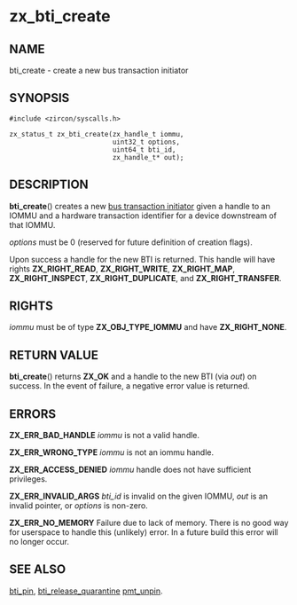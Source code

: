 # zx_bti_create

## NAME

<!-- Updated by update-docs-from-abigen, do not edit. -->

bti_create - create a new bus transaction initiator

## SYNOPSIS

<!-- Updated by update-docs-from-abigen, do not edit. -->

```
#include <zircon/syscalls.h>

zx_status_t zx_bti_create(zx_handle_t iommu,
                          uint32_t options,
                          uint64_t bti_id,
                          zx_handle_t* out);
```

## DESCRIPTION

**bti_create**() creates a new [bus transaction initiator](../objects/bus_transaction_initiator.md)
given a handle to an IOMMU and a hardware transaction identifier for a device
downstream of that IOMMU.

*options* must be 0 (reserved for future definition of creation flags).

Upon success a handle for the new BTI is returned.  This handle will have rights
**ZX_RIGHT_READ**, **ZX_RIGHT_WRITE**, **ZX_RIGHT_MAP**, **ZX_RIGHT_INSPECT**,
**ZX_RIGHT_DUPLICATE**, and **ZX_RIGHT_TRANSFER**.

## RIGHTS

<!-- Updated by update-docs-from-abigen, do not edit. -->

*iommu* must be of type **ZX_OBJ_TYPE_IOMMU** and have **ZX_RIGHT_NONE**.

## RETURN VALUE

**bti_create**() returns **ZX_OK** and a handle to the new BTI
(via *out*) on success.  In the event of failure, a negative error value
is returned.

## ERRORS

**ZX_ERR_BAD_HANDLE**  *iommu* is not a valid handle.

**ZX_ERR_WRONG_TYPE**  *iommu* is not an iommu handle.

**ZX_ERR_ACCESS_DENIED**  *iommu* handle does not have sufficient privileges.

**ZX_ERR_INVALID_ARGS**  *bti_id* is invalid on the given IOMMU,
*out* is an invalid pointer, or *options* is non-zero.

**ZX_ERR_NO_MEMORY**  Failure due to lack of memory.
There is no good way for userspace to handle this (unlikely) error.
In a future build this error will no longer occur.

## SEE ALSO

[bti_pin](bti_pin.md),
[bti_release_quarantine](bti_release_quarantine.md)
[pmt_unpin](pmt_unpin.md).

